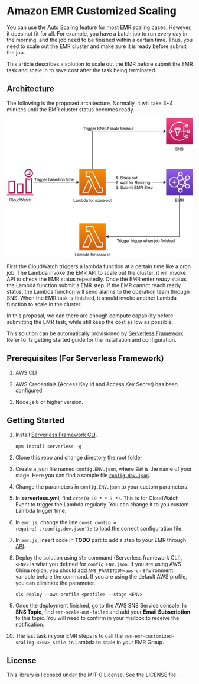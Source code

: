 # Amazon EMR Customized  Scaling

You can use the Auto Scaling feature for most EMR scaling cases. However, it does not fit for all. For example, 
you have a batch job to run every day in the morning, and the job need to be finished within a certain time.
Thus, you need to scale out the EMR cluster and make sure it is ready before submit the job. 

This article describes a solution to scale out the EMR before submit the EMR task and scale in to save cost after
the task being terminated.

## Architecture

The following is the proposed architecture. Normally, it will take 3~4 minutes until the EMR cluster status becomes
ready.

![](assets/arch-1.jpg)

First the CloudWatch triggers a lambda function at a certain time like a cron job. The Lambda invoke the EMR API
to scale out the cluster, it will invoke API to check the EMR status repeatedly. Once the EMR enter *ready* status,
the Lambda function submit a EMR step. If the EMR cannot reach ready status, the Lambda function will send alarms
to the operation team through SNS. When the EMR task is finished, it should invoke another Lambda function to scale 
in the cluster.

In this proposal, we can there are enough compute capability before submitting the EMR task, while still keep the
cost as low as possible.

This solution can be automatically provisioned by [Serverless Framework](https://serverless.com). Refer to its 
getting started guide for the installation and configuration. 

## Prerequisites (For Serverless Framework)

1. AWS CLI

1. AWS Credentials (Access Key Id and Access Key Secret) has been configured.

1. Node.js 6 or higher version.

## Getting Started

1. Install [Serverless Framework CLI](https://serverless.com).
    ```shell
    npm install serverless -g
    ```
1. Clone this repo and change directory the root folder

1. Create a json file named `config.ENV.json`, where `ENV` is the name of your stage. Here you can find a 
sample file [`config.dev.json`](config.dev.json). 

1. Change the parameters in `config.ENV.json` to your custom parameters.

1. In **serverless.yml**, find `cron(0 19 * * ? *)`. This is for CloudWatch Event to trigger the Lambda regularly. 
You can change it to you custom Lambda trigger time.

1. In `emr.js`, change the line `const config = require('./config.dev.json');` to load the correct configuration file.

1. In `emr.js`, Insert code in **TODO** part to add a step to your EMR
through [API](https://docs.aws.amazon.com/emr/latest/APIReference/API_AddJobFlowSteps.html). 

1. Deploy the solution using `sls` command (Serverless framework CLI), `<ENV>` is what you defined for `config.ENV.json`.
If you are using AWS China region, you should add `AWS_PARTITION=aws-cn` environment variable before the command. If you
are using the default AWS profile, you can eliminate the parameter.
    ```shell
    sls deploy --aws-profile <profile> --stage <ENV>
    ```

1. Once the deployment finished, go to the AWS SNS Service console. In **SNS Topic**, find `emr-scale-out-failed` 
and add your **Email Subscription** to this topic. You will need to confirm in your mailbox to receive the notification.

1. The last task in your EMR steps is to call the `aws-emr-customized-scaling-<ENV>-scale-in` Lambda 
to scale in your EMR Group. 


## License

This library is licensed under the MIT-0 License. See the LICENSE file.


